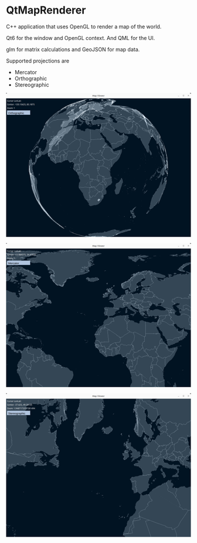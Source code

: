 # QtMapRenderer

C++ application that uses OpenGL to render a map of the world.

Qt6 for the window and OpenGL context. And QML for the UI.

glm for matrix calculations and GeoJSON for map data.

Supported projections are 

- Mercator
- Orthographic
- Stereographic



![Orthographic](Ortho.png)

![Stereo](Stereo.png)

![Mercator](Mercator.png)


